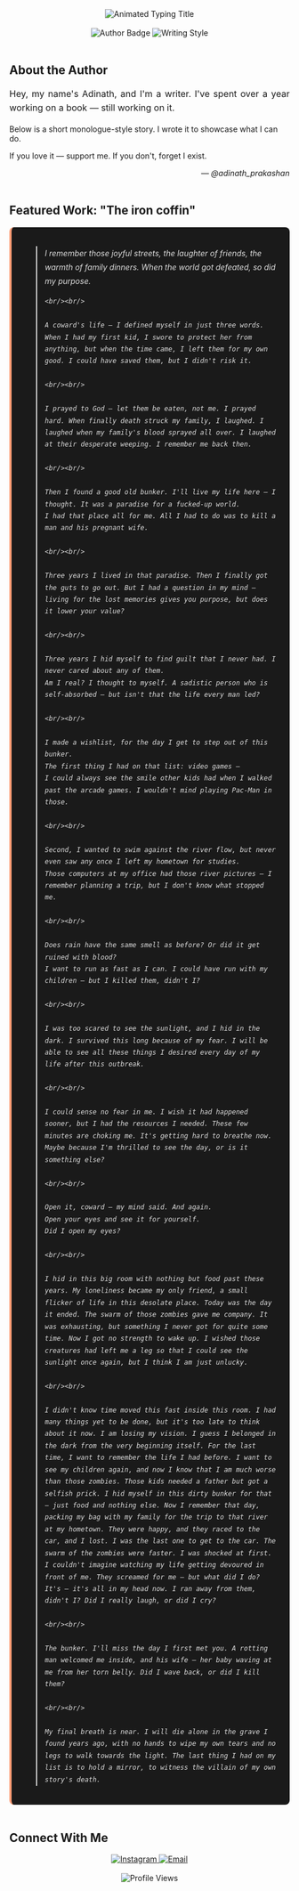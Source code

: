 <div align="center">
  <img src="https://readme-typing-svg.demolab.com?font=Fira+Code&weight=600&size=28&duration=3000&pause=500&color=FFA07A&center=true&vCenter=true&width=435&lines=Adinath+Prakashan;Writer+%26+Storyteller" alt="Animated Typing Title" />
</div>

<br/>

<div align="center">
  <img src="https://img.shields.io/badge/Genre-Dark%20Fiction-555555?style=for-the-badge&logo=bookstack" alt="Author Badge" />
  <img src="https://img.shields.io/badge/Words-That%20Cut%20Deep-555555?style=for-the-badge&logo=ghost" alt="Writing Style" />
</div>

<br/>

## About the Author

<p align="justify" style="font-size: 16px; line-height: 1.6;">
  Hey, my name's Adinath, and I'm a writer. I've spent over a year working on a book — still working on it.
  
  Below is a short monologue-style story. I wrote it to showcase what I can do.
  
  If you love it — support me.
  If you don't, forget I exist.
</p>

<div align="right">
  <em>— @adinath_prakashan</em>
</div>

<br/>

## Featured Work: "The iron coffin"

<div style="background-color: #1A1A1A; padding: 20px; border-radius: 8px; border-left: 4px solid #FFA07A;">
  <blockquote style="font-style: italic; color: #E0E0E0; line-height: 1.8;">
    I remember those joyful streets, the laughter of friends, the warmth of family dinners. When the world got defeated, so did my purpose.
    
    <br/><br/>
    
    A coward's life — I defined myself in just three words.
    When I had my first kid, I swore to protect her from anything, but when the time came, I left them for my own good. I could have saved them, but I didn't risk it.
    
    <br/><br/>
    
    I prayed to God — let them be eaten, not me. I prayed hard. When finally death struck my family, I laughed. I laughed when my family's blood sprayed all over. I laughed at their desperate weeping. I remember me back then.
    
    <br/><br/>
    
    Then I found a good old bunker. I'll live my life here — I thought. It was a paradise for a fucked-up world.
    I had that place all for me. All I had to do was to kill a man and his pregnant wife.
    
    <br/><br/>
    
    Three years I lived in that paradise. Then I finally got the guts to go out. But I had a question in my mind — living for the lost memories gives you purpose, but does it lower your value?
    
    <br/><br/>
    
    Three years I hid myself to find guilt that I never had. I never cared about any of them.
    Am I real? I thought to myself. A sadistic person who is self-absorbed — but isn't that the life every man led?
    
    <br/><br/>
    
    I made a wishlist, for the day I get to step out of this bunker.
    The first thing I had on that list: video games —
    I could always see the smile other kids had when I walked past the arcade games. I wouldn't mind playing Pac-Man in those.
    
    <br/><br/>
    
    Second, I wanted to swim against the river flow, but never even saw any once I left my hometown for studies.
    Those computers at my office had those river pictures — I remember planning a trip, but I don't know what stopped me.
    
    <br/><br/>
    
    Does rain have the same smell as before? Or did it get ruined with blood?
    I want to run as fast as I can. I could have run with my children — but I killed them, didn't I?
    
    <br/><br/>
    
    I was too scared to see the sunlight, and I hid in the dark. I survived this long because of my fear. I will be able to see all these things I desired every day of my life after this outbreak.
    
    <br/><br/>
    
    I could sense no fear in me. I wish it had happened sooner, but I had the resources I needed. These few minutes are choking me. It's getting hard to breathe now. Maybe because I'm thrilled to see the day, or is it something else?
    
    <br/><br/>
    
    Open it, coward — my mind said. And again.
    Open your eyes and see it for yourself.
    Did I open my eyes?
    
    <br/><br/>
    
    I hid in this big room with nothing but food past these years. My loneliness became my only friend, a small flicker of life in this desolate place. Today was the day it ended. The swarm of those zombies gave me company. It was exhausting, but something I never got for quite some time. Now I got no strength to wake up. I wished those creatures had left me a leg so that I could see the sunlight once again, but I think I am just unlucky.
    
    <br/><br/>
    
    I didn't know time moved this fast inside this room. I had many things yet to be done, but it's too late to think about it now. I am losing my vision. I guess I belonged in the dark from the very beginning itself. For the last time, I want to remember the life I had before. I want to see my children again, and now I know that I am much worse than those zombies. Those kids needed a father but got a selfish prick. I hid myself in this dirty bunker for that — just food and nothing else. Now I remember that day, packing my bag with my family for the trip to that river at my hometown. They were happy, and they raced to the car, and I lost. I was the last one to get to the car. The swarm of the zombies were faster. I was shocked at first. I couldn't imagine watching my life getting devoured in front of me. They screamed for me — but what did I do? It's — it's all in my head now. I ran away from them, didn't I? Did I really laugh, or did I cry?
    
    <br/><br/>
    
    The bunker. I'll miss the day I first met you. A rotting man welcomed me inside, and his wife — her baby waving at me from her torn belly. Did I wave back, or did I kill them?
    
    <br/><br/>
    
    My final breath is near. I will die alone in the grave I found years ago, with no hands to wipe my own tears and no legs to walk towards the light. The last thing I had on my list is to hold a mirror, to witness the villain of my own story's death.
  </blockquote>
</div>

<br/>

## Connect With Me

<div align="center">
  <a href="https://www.instagram.com/adinath_prakashan?igsh=cmJqdDJzcGNoZDl4">
    <img src="https://img.shields.io/badge/Instagram-FFA07A?style=for-the-badge&logo=instagram&logoColor=white" alt="Instagram" />
  </a>
  <a href="mailto: adinathprakashan@gmail.com">
    <img src="https://img.shields.io/badge/Email-FFA07A?style=for-the-badge&logo=gmail&logoColor=white" alt="Email" />
  </a>
</div>

<br/>

<div align="center">
  <img src="https://komarev.com/ghpvc/?username=yourusername&label=Profile%20Views&color=FFA07A&style=flat" alt="Profile Views" />
</div>


     
